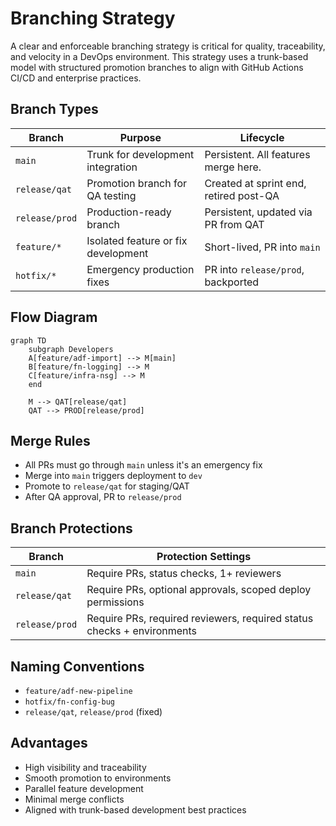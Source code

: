 # Branching Strategy

A clear and enforceable branching strategy is critical for quality, traceability, and velocity in a DevOps environment. This strategy uses a trunk-based model with structured promotion branches to align with GitHub Actions CI/CD and enterprise practices.

## Branch Types

| Branch          | Purpose                                    | Lifecycle                              |
|------------------|--------------------------------------------|----------------------------------------|
| `main`           | Trunk for development integration          | Persistent. All features merge here.   |
| `release/qat`    | Promotion branch for QA testing            | Created at sprint end, retired post-QA |
| `release/prod`   | Production-ready branch                    | Persistent, updated via PR from QAT    |
| `feature/*`      | Isolated feature or fix development        | Short-lived, PR into `main`            |
| `hotfix/*`       | Emergency production fixes                 | PR into `release/prod`, backported     |

## Flow Diagram

```mermaid
graph TD
    subgraph Developers
    A[feature/adf-import] --> M[main]
    B[feature/fn-logging] --> M
    C[feature/infra-nsg] --> M
    end

    M --> QAT[release/qat]
    QAT --> PROD[release/prod]
```

## Merge Rules

- All PRs must go through `main` unless it's an emergency fix
- Merge into `main` triggers deployment to `dev`
- Promote to `release/qat` for staging/QAT
- After QA approval, PR to `release/prod`

## Branch Protections

| Branch         | Protection Settings                                                  |
|----------------|-----------------------------------------------------------------------|
| `main`         | Require PRs, status checks, 1+ reviewers                              |
| `release/qat`  | Require PRs, optional approvals, scoped deploy permissions           |
| `release/prod` | Require PRs, required reviewers, required status checks + environments|

## Naming Conventions

- `feature/adf-new-pipeline`
- `hotfix/fn-config-bug`
- `release/qat`, `release/prod` (fixed)

## Advantages

- High visibility and traceability
- Smooth promotion to environments
- Parallel feature development
- Minimal merge conflicts
- Aligned with trunk-based development best practices

